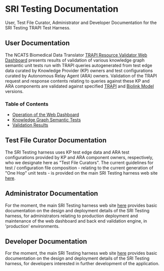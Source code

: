# SRI Testing Documentation

User, Test File Curator, Administrator and Developer Documentation for the SRI Testing TRAPI Test Harness.

## User Documentation

The NCATS Biomedical Data Translator [TRAPI Resource Validator Web Dashboard](https://sri-testing.apps.renci.org/) presents results of validation of various knowledge graph semantic unit tests run with TRAPI queries autogenerated from test edge data curated by Knowledge Provider (KP) owners and test configurations curated by Autonomous Relay Agent (ARA) owners.  Validation of the TRAPI request and response contents relating to queries against these KP and ARA components are validated against specified [TRAPI](https://github.com/NCATSTranslator/ReasonerAPI) and [Biolink Model](https://biolink.github.io/biolink-model/) versions. 

### Table of Contents

- [Operation of the Web Dashboard](./web_dashboard_operations.md)
- [Knowledge Graph Semantic Tests](./kg_unit_test_definitions.md)
- [Validation Results](https://translator-reasoner-validator.readthedocs.io/en/latest/#validation_code_definitions.md)

## Test File Curator Documentation

The SRI Testing harness uses KP test edge data and ARA test configurations provided by KP and ARA component owners, respectively, who we designate here as "Test File Curators". The current guidelines for test / configuration file composition - relating to the current generation of "One Hop" unit tests - is provided on the main SRI Testing harness web site [here](https://github.com/TranslatorSRI/SRI_testing/blob/main/tests/onehop/README.md).

## Administrator Documentation

For the moment, the main SRI Testing harness web site [here](https://github.com/TranslatorSRI/SRI_testing/blob/main/README.md) provides basic documentation on the design and deployment details of the SRI Testing harness, for administrators relating to production deployment and maintenance of the web dashboard and back end validation engine, in 'production' environments.

## Developer Documentation

For the moment, the main SRI Testing harness web site [here](https://github.com/TranslatorSRI/SRI_testing/blob/main/README.md) provides basic documentation on the design and deployment details of the SRI Testing harness, for developers interested in further development of the application.
